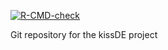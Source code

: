 [![R-CMD-check](https://github.com/aursiber/kissDE/workflows/R-CMD-check/badge.svg)](https://github.com/aursiber/kissDE/actions)
 
Git repository for the kissDE project
